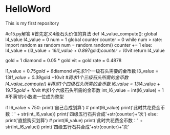 # HelloWord
This is my first repository

#c15.py解答
#首先定义4级石头价值的算法
def l4_value_compute():
    global l4_value
    l4_value = 0
    num = 1
    global counter
    counter = 0
    while num > rate:
        import random as random
        num = random.random()
        counter += 1
    else:
        l4_value = (l3_value + 16*l1_value + 0.897*gold)*counter + 10*vit
    return l4_value

gold = 1
diamond = 0.05 * gold
vit = gold
rate = 0.4878

l1_value = 0.75*gold + 8*diamond               #先求1个一级石头需要的金币数
l3_value = 13*l1_value + 0.39*gold +10*vit     #再求1个三级石头所需的金币数
l4_value_compute()                             #再求1个四级石头所需的金币数
l6_value = 13*l4_value + 19.75*gold + 10*vit   #求1个六级石头所需的金币数
int_l6_value = int(l6_value) + 1               #不满1的小数进一位成为整型

if l6_value < 750:
    print('自己合成划算')
    # print(l6_value)
    print('此时共花费金币数：' + str(int_l6_value))
    print('四级五行石共合成'+str(counter)+'次')
else:
    print('直接购买划算')
    # print(l6_value)
    print('此时共花费金币数：' + str(int_l6_value))
    print('四级五行石共合成'+str(counter)+'次'
